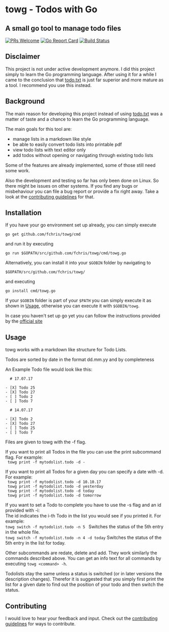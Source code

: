 # towg - Todos with Go
## A small go tool to manage todo files

[![PRs Welcome](https://img.shields.io/badge/PRs-welcome-brightgreen.svg?style=flat-square)](http://makeapullrequest.com)
[![Go Report Card](https://goreportcard.com/badge/github.com/fchris/towg)](https://goreportcard.com/report/github.com/fchris/towg)
[![Build Status](https://travis-ci.org/FChris/towg.svg?branch=master)](https://travis-ci.org/FChris/towg)

## Disclaimer

This project is not under active development anymore. I did this project simply to learn the Go programming language. After using it for a while I came to the conclusion that [todo.txt](http://todotxt.com/) is just far superior and more mature as a tool. I recommend you use this instead.

## Background

The main reason for developing this project instead of using [todo.txt](http://todotxt.com/) was a matter of taste and a chance to learn the Go programming language. 

The main goals for this tool are:
* manage lists in a markdown like style
* be able to easily convert todo lists into printable pdf 
* view todo lists with text editor only
* add todos without opening or navigating through existing todo lists

Some of the features are already implemented, some of those still need some work.

Also the development and testing so far has only been done on Linux. So there might be issues on other systems. 
If you find any bugs or misbehaviour you can file a bug report or provide a fix right away. Take a look at the [contributing guidelines](https://github.com/FChris/towg/blob/master/CONTRIBUTING.md) for that.

## Installation

If you have your go environment set up already, you can simply execute

```go get github.com/fchris/towg/cmd```

and run it by executing

```go run $GOPATH/src/github.com/fchris/towg/cmd/towg.go ```

Alternatively, you can install it into your `$GOBIN` folder by navigating to 

```$GOPATH/src/github.com/fchris/towg/```

and executing 

```go install cmd/towg.go```

If your `$GOBIN` folder is part of your `$PATH` you can simply execute it as shown in [Usage](#usage),
otherwise you can execute it with `$GOBIN/towg`.

In case you haven't set up go yet you can follow the instructions provided by the [official site](https://golang.org/doc/install)

## Usage

towg works with a markdown like structure for Todo Lists.

Todos are sorted by date in the format dd.mm.yy and by completeness

An Example Todo file would look like this:
```
  # 17.07.17
  
- [X] Todo 25
- [X] Todo 27
- [ ] Todo 2
- [ ] Todo 7

  # 14.07.17

- [X] Todo 2
- [X] Todo 27
- [ ] Todo 25
- [ ] Todo 7
```

Files are given to towg with the -f flag.

If you want to print all Todos in the file you can use the print subcommand flag. For example:  
  ``` towg print -f mytodolist.todo -d -```
  
If you want to print all Todos for a given day you can specify a date with -d. For example:  
  ``` towg print -f mytodolist.todo -d 10.10.17```  
  ``` towg print -f mytodolist.todo -d yesterday```  
  ``` towg print -f mytodolist.todo -d today```  
  ``` towg print -f mytodolist.todo -d tomorrow```  

If you want to set a Todo to complete you have to use the -s flag and an id provided with -i:  
The id indicates the i-th Todo in the list you would see if you printed it. For example:  
   ```towg switch -f mytodolist.todo -n 5 ``` Switches the status of the 5th entry in the whole file.  
   ```towg switch -f mytodolist.todo -n 4 -d today``` Switches the status of the 5th entry in the list for today.  
   
Other subcommands are redate, delete and add. They work similarly the commands described above.
You can get an info text for all commands by executing ```towg <command> -h```.  

Todolists stay the same unless a status is switched (or in later versions the description changes). Therefor it is 
suggested that you simply first print the list for a given date to find out the position of your todo and then switch the status.

## Contributing

I would love to hear your feedback and input. Check out the [contributing guidelines](https://github.com/FChris/towg/blob/master/CONTRIBUTING.md) for ways to contribute.
